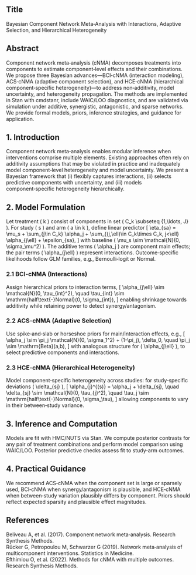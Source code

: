 ## Title
Bayesian Component Network Meta‑Analysis with Interactions, Adaptive Selection, and Hierarchical Heterogeneity

## Abstract
Component network meta‑analysis (cNMA) decomposes treatments into components to estimate component‑level effects and their combinations. We propose three Bayesian advances—BCI‑cNMA (interaction modeling), ACS‑cNMA (adaptive component selection), and HCE‑cNMA (hierarchical component‑specific heterogeneity)—to address non‑additivity, model uncertainty, and heterogeneity propagation. The methods are implemented in Stan with cmdstanr, include WAIC/LOO diagnostics, and are validated via simulation under additive, synergistic, antagonistic, and sparse networks. We provide formal models, priors, inference strategies, and guidance for application.

## 1. Introduction
Component network meta‑analysis enables modular inference when interventions comprise multiple elements. Existing approaches often rely on additivity assumptions that may be violated in practice and inadequately model component‑level heterogeneity and model uncertainty. We present a Bayesian framework that (i) flexibly captures interactions, (ii) selects predictive components with uncertainty, and (iii) models component‑specific heterogeneity hierarchically.

## 2. Model Formulation
Let treatment \( k \) consist of components in set \( C_k \subseteq \{1,\ldots, J\} \). For study \( s \) and arm \( a \in k \), define linear predictor
\[ \eta_{sa} = \mu_s + \sum_{j\in C_k} \alpha_j + \sum_{(j,\ell)\in C_k\times C_k, j<\ell} \alpha_{j\ell} + \epsilon_{sa}, \]
with baseline \( \mu_s \sim \mathcal{N}(0, \sigma_\mu^2) \). The additive terms \( \alpha_j \) are component main effects; the pair terms \( \alpha_{j\ell} \) represent interactions. Outcome‑specific likelihoods follow GLM families, e.g., Bernoulli‑logit or Normal.

### 2.1 BCI‑cNMA (Interactions)
Assign hierarchical priors to interaction terms,
\[ \alpha_{j\ell} \sim \mathcal{N}(0, \tau_{int}^2), \quad \tau_{int} \sim \mathrm{half\text{-}Normal}(0, \sigma_{int}), \]
enabling shrinkage towards additivity while retaining power to detect synergy/antagonism.

### 2.2 ACS‑cNMA (Adaptive Selection)
Use spike‑and‑slab or horseshoe priors for main/interaction effects, e.g.,
\[ \alpha_j \sim \pi_j \mathcal{N}(0, \sigma_1^2) + (1-\pi_j)\, \delta_0, \quad \pi_j \sim \mathrm{Beta}(a,b), \]
with analogous structure for \( \alpha_{j\ell} \), to select predictive components and interactions.

### 2.3 HCE‑cNMA (Hierarchical Heterogeneity)
Model component‑specific heterogeneity across studies: for study‑specific deviations \( \delta_{sj} \),
\[ \alpha_{j}^{(s)} = \alpha_j + \delta_{sj}, \quad \delta_{sj} \sim \mathcal{N}(0, \tau_{j}^2), \quad \tau_j \sim \mathrm{half\text{-}Normal}(0, \sigma_\tau), \]
allowing components to vary in their between‑study variance.

## 3. Inference and Computation
Models are fit with HMC/NUTS via Stan. We compute posterior contrasts for any pair of treatment combinations and perform model comparison using WAIC/LOO. Posterior predictive checks assess fit to study‑arm outcomes.

## 4. Practical Guidance
We recommend ACS‑cNMA when the component set is large or sparsely used, BCI‑cNMA when synergy/antagonism is plausible, and HCE‑cNMA when between‑study variation plausibly differs by component. Priors should reflect expected sparsity and plausible effect magnitudes.

## References
Beliveau A, et al. (2017). Component network meta‑analysis. Research Synthesis Methods.\
Rücker G, Petropoulou M, Schwarzer G (2019). Network meta‑analysis of multicomponent interventions. Statistics in Medicine.\
Efthimiou O, et al. (2022). Methods for cNMA with multiple outcomes. Research Synthesis Methods.

